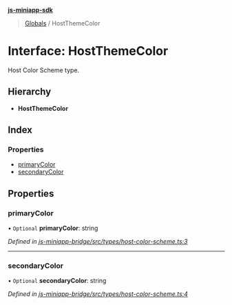 **[js-miniapp-sdk](../README.md)**

> [Globals](../README.md) / HostThemeColor

# Interface: HostThemeColor

Host Color Scheme type.

## Hierarchy

* **HostThemeColor**

## Index

### Properties

* [primaryColor](hostthemecolor.md#primarycolor)
* [secondaryColor](hostthemecolor.md#secondarycolor)

## Properties

### primaryColor

• `Optional` **primaryColor**: string

*Defined in [js-miniapp-bridge/src/types/host-color-scheme.ts:3](https://github.com/rakutentech/js-miniapp/blob/e6e9208/js-miniapp-bridge/src/types/host-color-scheme.ts#L3)*

___

### secondaryColor

• `Optional` **secondaryColor**: string

*Defined in [js-miniapp-bridge/src/types/host-color-scheme.ts:4](https://github.com/rakutentech/js-miniapp/blob/e6e9208/js-miniapp-bridge/src/types/host-color-scheme.ts#L4)*
